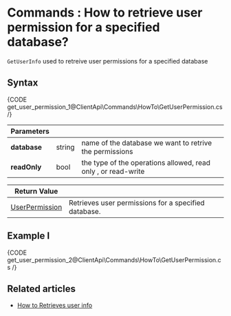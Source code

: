 ﻿# Commands : How to retrieve user permission for a specified database?

`GetUserInfo` used to retreive user permissions for a specified database

## Syntax

{CODE get_user_permission_1@ClientApi\Commands\HowTo\GetUserPermission.cs /}


| Parameters | | |
| ------------- | ------------- | ----- |
| **database** | string | name of the database we want to retrive the permissions |
| **readOnly** | bool | the type of the operations allowed, read only , or read-write |


| Return Value | |
| ------------- | ----- |
| [UserPermission](../../../glossary/user-permission) | Retrieves user permissions for a specified database. |

## Example I

{CODE get_user_permission_2@ClientApi\Commands\HowTo\GetUserPermission.cs /}

## Related articles

- [How to Retrieves user info](../../../client-api/commands/how-to/retrieve-user-info)